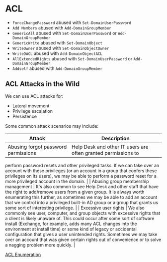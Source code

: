 # ACL

- `ForceChangePassword` abused with `Set-DomainUserPassword`
- `Add Members` abused with `Add-DomainGroupMember`
- `GenericAll` abused with `Set-DomainUserPassword` or `Add-DomainGroupMember`
- `GenericWrite` abused with `Set-DomainObject`
- `WriteOwner` abused with `Set-DomainObjectOwner`
- `WriteDACL` abused with `Add-DomainObjectACL`
- `AllExtendedRights` abused with `Set-DomainUserPassword` or `Add-DomainGroupMember`
- `Addself` abused with `Add-DomainGroupMember`

## ACL Attacks in the Wild

We can use ACL attacks for:

- Lateral movement
- Privilege escalation
- Persistence

Some common attack scenarios may include:

| Attack | Description |
| --- | --- |
| Abusing forgot password permissions | Help Desk and other IT users are often granted permissions to 
perform password resets and other privileged tasks. If we can take over 
an account with these privileges (or an account in a group that confers 
these privileges on its users), we may be able to perform a password 
reset for a more privileged account in the domain. |
| Abusing group membership management | It's also common to see Help Desk and other staff that have the 
right to add/remove users from a given group. It is always worth 
enumerating this further, as sometimes we may be able to add an account 
that we control into a privileged built-in AD group or a group that 
grants us some sort of interesting privilege. |
| Excessive user rights | We also commonly see user, computer, and group objects with 
excessive rights that a client is likely unaware of. This could occur 
after some sort of software install (Exchange, for example, adds many 
ACL changes into the environment at install time) or some kind of legacy
 or accidental configuration that gives a user unintended rights. 
Sometimes we may take over an account that was given certain rights out 
of convenience or to solve a nagging problem more quickly. |

[ACL Enumeration](ACL%209a010830452244adbe64145b7ff4cf25/ACL%20Enumeration%20b2acca6c1b1a44f6b20ae0a6c1dba3b1.md)